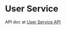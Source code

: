 # User Service
API doc at [User Service API](https://xiaoningzhao.github.io/travel-assistant-platform/api/user-service-api.html)